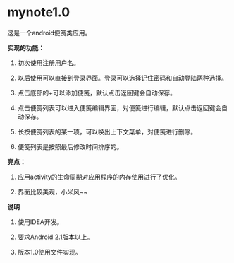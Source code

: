 # mynote1.0
这是一个android便笺类应用。 

**实现的功能：**

1. 初次使用注册用户名。 

2. 以后使用可以直接到登录界面。登录可以选择记住密码和自动登陆两种选择。 

3. 点击底部的+可以添加便笺，默认点击返回键会自动保存。 

4. 点击便笺列表可以进入便笺编辑界面，对便笺进行编辑，默认点击返回键会自动保存。 

5. 长按便笺列表的某一项，可以唤出上下文菜单，对便笺进行删除。 

6. 便笺列表是按照最后修改时间排序的。  

**亮点：**

1. 应用activity的生命周期对应用程序的内存使用进行了优化。 

2. 界面比较美观，小米风~~

**说明**

1. 使用IDEA开发。

2. 要求Android 2.1版本以上。

3. 版本1.0使用文件实现。
